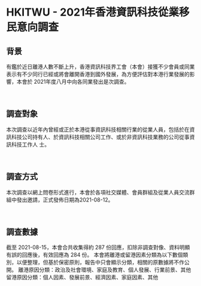 # HKITWU - 2021年香港資訊科技從業移民意向調查

## 背景

有鑑於近⽇離港⼈數不斷上升，香港資訊科技界⼯會（本會）接獲不少會員或同業表⽰有不少同⾏已經或將會離開香港到國外發展，為⽅便評估對本港⾏業發展的影響，本會於
2021年度八⽉中向各同業發出是次調查。

<br />

## 調查對象

本次調查以近年內曾經或正於本港從事資訊科技相關⾏業的從業⼈員，包括於在資訊科技公司持有⼈、於資訊科技相關公司⼯作、或於非資訊科技業務的公司從事資訊科技⼯作⼈
⼠。

<br />

## 調查⽅式

本次調查以網上問卷形式進⾏，本會於各項社交媒體、會員群組及從業⼈員交流群組中發出邀請，正式發佈⽇期為2021-08-12。

<br />

## 調查數據

截⾄ 2021-08-15，本會合共收集得約 287 份回應，扣除非調查對像、資料明顯有誤的回應後，有效回應為 284 份。
本會將離港或留港因素分類為以下數個類別，以便整理，但基於保密原則，報告中只會顯⽰分類，相關的原數據將不作公開。
離港原因分類：政治及社會環境、家庭及教育、個⼈發展、⾏業前景、其他
留港原因分類：個⼈因素、發展前景、經濟因素、家庭因素、其他

